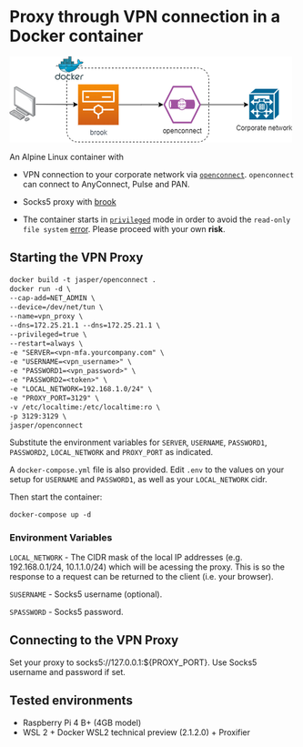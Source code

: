 # Proxy through VPN connection in a Docker container
![openconnect](vpncontainer.png)

An Alpine Linux container with 

- VPN connection to your corporate network via [`openconnect`](https://github.com/openconnect). `openconnect` can connect to AnyConnect, Pulse and PAN.
- Socks5 proxy with [brook](https://github.com/txthinking/brook)

- The container starts in [`privileged`](https://docs.docker.com/engine/reference/run/#runtime-privilege-and-linux-capabilities) mode in order to avoid the `read-only file system` [error](https://serverfault.com/questions/878443/when-running-vpnc-in-docker-get-cannot-open-proc-sys-net-ipv4-route-flush). Please proceed with your own **risk**.

## Starting the VPN Proxy

```Shell
docker build -t jasper/openconnect .
docker run -d \
--cap-add=NET_ADMIN \
--device=/dev/net/tun \
--name=vpn_proxy \
--dns=172.25.21.1 --dns=172.25.21.1 \
--privileged=true \
--restart=always \
-e "SERVER=<vpn-mfa.yourcompany.com" \
-e "USERNAME=<vpn_username>" \
-e "PASSWORD1=<vpn_password>" \
-e "PASSWORD2=<token>" \
-e "LOCAL_NETWORK=192.168.1.0/24" \
-e "PROXY_PORT=3129" \
-v /etc/localtime:/etc/localtime:ro \
-p 3129:3129 \
jasper/openconnect
```

Substitute the environment variables for `SERVER`, `USERNAME`, `PASSWORD1`, `PASSWORD2`, `LOCAL_NETWORK` and `PROXY_PORT` as indicated.

A `docker-compose.yml` file is also provided. Edit `.env` to the values on your setup for `USERNAME` and `PASSWORD1`, as well as your `LOCAL_NETWORK` cidr.

Then start the container:

```Shell
docker-compose up -d
```

### Environment Variables

`LOCAL_NETWORK` - The CIDR mask of the local IP addresses (e.g. 192.168.0.1/24, 10.1.1.0/24) which will be acessing the proxy. This is so the response to a request can be returned to the client (i.e. your browser).

`SUSERNAME` - Socks5 username (optional).

`SPASSWORD` - Socks5 password.

## Connecting to the VPN Proxy

Set your proxy to socks5://127.0.0.1:${PROXY_PORT}. Use Socks5 username and password if set.

## Tested environments
- Raspberry Pi 4 B+ (4GB model)
- WSL 2 + Docker WSL2 technical preview (2.1.2.0) + Proxifier